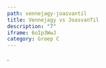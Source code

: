 ```yaml
---
path: vennejagy-joasvantil
title: Vennejagy vs JoasvanTil
description: "7"
iframe: 6oIp3WwJ
category: Groep C
---
```

.